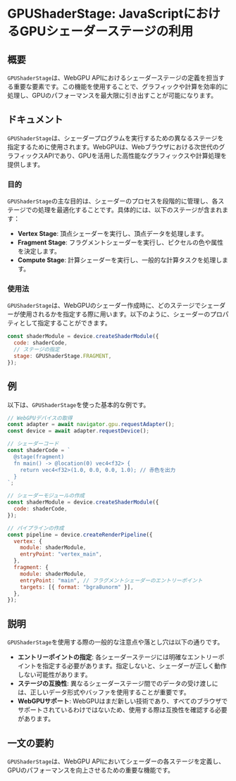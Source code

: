 <!--
Meta Description: # GPUShaderStage: JavaScriptにおけるGPUシェーダーステージの利用 ## 概要 `GPUShaderStage`は、WebGPU APIにおけるシェーダーステージの定義を担当する重要な要素です。この機能を使用することで、グラフィックや計算を効率的に処理し、GPUのパフォー...
Meta Keywords: gpushaderstage, const, stage, fragment, shadermodule
-->

# GPUShaderStage: JavaScriptにおけるGPUシェーダーステージの利用

## 概要
`GPUShaderStage`は、WebGPU APIにおけるシェーダーステージの定義を担当する重要な要素です。この機能を使用することで、グラフィックや計算を効率的に処理し、GPUのパフォーマンスを最大限に引き出すことが可能になります。

## ドキュメント
`GPUShaderStage`は、シェーダープログラムを実行するための異なるステージを指定するために使用されます。WebGPUは、Webブラウザにおける次世代のグラフィックスAPIであり、GPUを活用した高性能なグラフィックスや計算処理を提供します。

### 目的
`GPUShaderStage`の主な目的は、シェーダーのプロセスを段階的に管理し、各ステージでの処理を最適化することです。具体的には、以下のステージが含まれます：

- **Vertex Stage**: 頂点シェーダーを実行し、頂点データを処理します。
- **Fragment Stage**: フラグメントシェーダーを実行し、ピクセルの色や属性を決定します。
- **Compute Stage**: 計算シェーダーを実行し、一般的な計算タスクを処理します。

### 使用法
`GPUShaderStage`は、WebGPUのシェーダー作成時に、どのステージでシェーダーが使用されるかを指定する際に用います。以下のように、シェーダーのプロパティとして指定することができます。

```javascript
const shaderModule = device.createShaderModule({
  code: shaderCode,
  // ステージの指定
  stage: GPUShaderStage.FRAGMENT,
});
```

## 例
以下は、`GPUShaderStage`を使った基本的な例です。

```javascript
// WebGPUデバイスの取得
const adapter = await navigator.gpu.requestAdapter();
const device = await adapter.requestDevice();

// シェーダーコード
const shaderCode = `
  @stage(fragment)
  fn main() -> @location(0) vec4<f32> {
    return vec4<f32>(1.0, 0.0, 0.0, 1.0); // 赤色を出力
  }
`;

// シェーダーモジュールの作成
const shaderModule = device.createShaderModule({
  code: shaderCode,
});

// パイプラインの作成
const pipeline = device.createRenderPipeline({
  vertex: {
    module: shaderModule,
    entryPoint: "vertex_main",
  },
  fragment: {
    module: shaderModule,
    entryPoint: "main", // フラグメントシェーダーのエントリーポイント
    targets: [{ format: "bgra8unorm" }],
  },
});
```

## 説明
`GPUShaderStage`を使用する際の一般的な注意点や落とし穴は以下の通りです。

- **エントリーポイントの指定**: 各シェーダーステージには明確なエントリーポイントを指定する必要があります。指定しないと、シェーダーが正しく動作しない可能性があります。
- **ステージの互換性**: 異なるシェーダーステージ間でのデータの受け渡しには、正しいデータ形式やバッファを使用することが重要です。
- **WebGPUサポート**: WebGPUはまだ新しい技術であり、すべてのブラウザでサポートされているわけではないため、使用する際は互換性を確認する必要があります。

## 一文の要約
`GPUShaderStage`は、WebGPU APIにおいてシェーダーの各ステージを定義し、GPUのパフォーマンスを向上させるための重要な機能です。